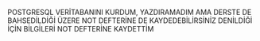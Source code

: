 POSTGRESQL VERİTABANINI KURDUM, YAZDIRAMADIM AMA DERSTE DE BAHSEDİLDİĞİ ÜZERE NOT DEFTERİNE DE KAYDEDEBİLİRSİNİZ DENİLDİĞİ İÇİN BİLGİLERİ NOT DEFTERİNE KAYDETTİM
